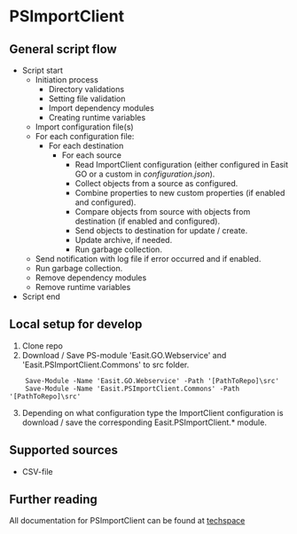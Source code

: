 # PSImportClient

## General script flow

* Script start
  * Initiation process
    * Directory validations
    * Setting file validation
    * Import dependency modules
    * Creating runtime variables
  * Import configuration file(s)
  * For each configuration file:
    * For each destination
      * For each source
        * Read ImportClient configuration (either configured in Easit GO or a custom in *configuration.json*).
        * Collect objects from a source as configured.
        * Combine properties to new custom properties (if enabled and configured).
        * Compare objects from source with objects from destination (if enabled and configured).
        * Send objects to destination for update / create.
        * Update archive, if needed.
        * Run garbage collection.
  * Send notification with log file if error occurred and if enabled.
  * Run garbage collection.
  * Remove dependency modules
  * Remove runtime variables
* Script end

## Local setup for develop

1. Clone repo
2. Download / Save PS-module 'Easit.GO.Webservice' and 'Easit.PSImportClient.Commons' to src folder.
```pwsh
    Save-Module -Name 'Easit.GO.Webservice' -Path '[PathToRepo]\src'
    Save-Module -Name 'Easit.PSImportClient.Commons' -Path '[PathToRepo]\src'
```
3. Depending on what configuration type the ImportClient configuration is download / save the corresponding Easit.PSImportClient.* module.

## Supported sources

- CSV-file

## Further reading

All documentation for PSImportClient can be found at [techspace](https://docs.easitgo.com/techspace/easitgo/general/psimportclient/)